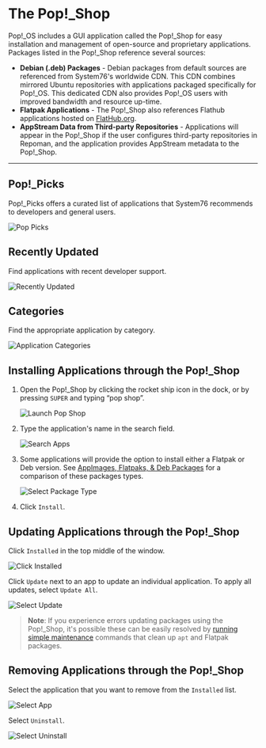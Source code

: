 # The Pop!\_Shop

Pop!\_OS includes a GUI application called the Pop!\_Shop for easy installation and management of open-source and proprietary applications. Packages listed in the Pop!\_Shop reference several sources:

- **Debian (.deb) Packages** - Debian packages from default sources are referenced from System76's worldwide CDN. This CDN combines mirrored Ubuntu repositories with applications packaged specifically for Pop!\_OS. This dedicated CDN also provides Pop!\_OS users with improved bandwidth and resource up-time.
- **Flatpak Applications** - The Pop!\_Shop also references Flathub applications hosted on [FlatHub.org](https://flathub.org/home).
- **AppStream Data from Third-party Repositories** - Applications will appear in the Pop!\_Shop if the user configures third-party repositories in Repoman, and the application provides AppStream metadata to the Pop!\_Shop.

---

## Pop!\_Picks

Pop!\_Picks offers a curated list of applications that System76 recommends to developers and general users.

![Pop Picks](/images/using-pop-shop/pop-picks.png)

## Recently Updated

Find applications with recent developer support.

![Recently Updated](/images/using-pop-shop/recently-updated.png)

## Categories

Find the appropriate application by category.

![Application Categories](/images/using-pop-shop/application-categories.png)

## Installing Applications through the Pop!\_Shop

1. Open the Pop!\_Shop by clicking the rocket ship icon in the dock, or by pressing `SUPER` and typing “pop shop”.

    ![Launch Pop Shop](/images/using-pop-shop/launch-pop-shop.png)

2. Type the application's name in the search field.

    ![Search Apps](/images/using-pop-shop/search-apps.png)

3. Some applications will provide the option to install either a Flatpak or Deb version. See [AppImages, Flatpaks, & Deb Packages](managing-applications.md#appimages-flatpaks--deb-packages) for a comparison of these packages types.

    ![Select Package Type](/images/using-pop-shop/select-package-type.png)

4. Click `Install`.

## Updating Applications through the Pop!\_Shop

Click `Installed` in the top middle of the window.

![Click Installed](/images/using-pop-shop/click-installed.png)

Click `Update` next to an app to update an individual application. To apply all updates, select `Update All`.

![Select Update](/images/using-pop-shop/select-update.png)

>**Note**: If you experience errors updating packages using the Pop!\_Shop, it's possible these can be easily resolved by [running simple maintenance](fix-packages.md) commands that clean up `apt` and Flatpak packages.

## Removing Applications through the Pop!\_Shop

Select the application that you want to remove from the `Installed` list.

![Select App](/images/using-pop-shop/select-app.png)

Select `Uninstall`.

![Select Uninstall](/images/using-pop-shop/select-uninstall.png)

<!--## Sections 

**Pop!_Picks**

These tools are recommended by System76 to improve your user experience and workflow efficiency.

![]

**Recently Updated**

This list displays applications with recently applied updates. For more information about updating applications in the Pop!\_Shop, see [Updating Applications through the Pop!\_Shop](update-apps.md#updating-applications-through-the-pop_shop)

![]

**Categories**

In addition to search, you can find applications organized by categories. Categories include: 

- Accessories
- Audio
- Communication
- Development
- Education
- Finance
- Games
- Graphics
- Internet
- Math, Science, & Engineering
- Media Production
- Office
- Privacy & Security
- System
- Universal Access
- Video
- Writing & Language

-->